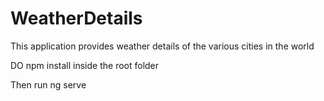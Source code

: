 # WeatherDetails
This application provides weather details of the various cities in the world

DO npm install inside the root folder

Then run ng serve
